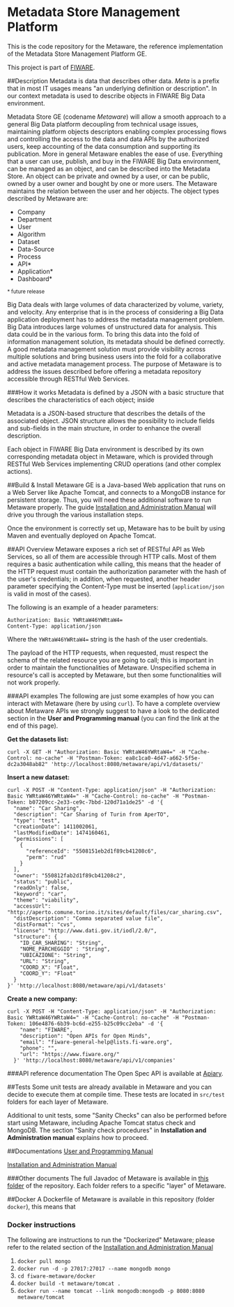 # Metadata Store Management Platform
This is the code repository for the Metaware, the reference implementation of the Metadata Store Management Platform GE.

This project is part of [FIWARE](https://www.fiware.org/).

##Description
Metadata is data that describes other data.
_Meta_ is a prefix that in most IT usages means "an underlying definition or description".
In our context metadata is used to describe objects in FIWARE Big Data environment.

Metadata Store GE (codename _Metaware_) will allow a smooth approach to a general Big Data platform decoupling from technical usage issues, maintaining platform objects descriptors enabling complex processing flows and controlling the access to the data and data APIs by the authorized users, keep accounting of the data consumption and supporting its publication.
More in general Metaware enables the ease of use.
Everything that a user can use, publish, and buy in the FIWARE Big Data environment, can be managed as an object, and can be described into the Metadata Store.
An object can be private and owned by a user, or can be public, owned by a user owner and bought by one or more users.
The Metaware maintains the relation between the user and her objects.
The object types described by Metaware are:

- Company
- Department
- User
- Algorithm
- Dataset
- Data-Source
- Process
- API\*
- Application\*
- Dashboard\*

<sub>\* future release</sub>

Big Data deals with large volumes of data characterized by volume, variety, and velocity.
Any enterprise that is in the process of considering a Big Data application deployment has to address the metadata management problem.
Big Data introduces large volumes of unstructured data for analysis.
This data could be in the various form.
To bring this data into the fold of information management solution, its metadata should be defined correctly.
A good metadata management solution must provide visibility across multiple solutions and bring business users into the fold for a collaborative and active metadata management process.
The purpose of Metaware is to address the issues described before offering a metadata repository accessible through RESTful Web Services.

###How it works
Metadata is defined by a JSON with a basic structure that describes the characteristics of each object; inside

Metadata is a JSON-based structure that describes the details of the associated object.
JSON structure allows the possibility to include fields and sub-fields in the main structure, in order to enhance the overall description.

Each object in FIWARE Big Data environment is described by its own corresponding metadata object in Metaware, which is provided through RESTful Web Services implementing CRUD operations (and other complex actions).

##Build & Install
Metaware GE is a Java-based Web application that runs on a Web Server like Apache Tomcat, and connects to a MongoDB instance for persistent storage.
Thus, you will need these additional software to run Metaware properly.
The guide [Installation and Administration Manual](https://github.com/FiwareTIConsoft/fiware-metaware/blob/master/docs/installation_and_administration_manual.md) will drive you through the various installation steps.

Once the environment is correctly set up, Metaware has to be built by using Maven and eventually deployed on Apache Tomcat.

##API Overview
Metaware exposes a rich set of RESTful API as Web Services, so all of them are accessible through HTTP calls.
Most of them requires a basic authentication while calling, this means that the header of the HTTP request must contain the authorization parameter with the hash of the user's credentials; in addition, when requested, another header parameter specifying the Content-Type must be inserted (`application/json` is valid in most of the cases).

The following is an example of a header parameters:

```
Authorization: Basic YWRtaW46YWRtaW4=
Content-Type: application/json
```
Where the `YWRtaW46YWRtaW4=` string is the hash of the user credentials.

The payload of the HTTP requests, when requested, must respect the schema of the related resource you are going to call; this is important in order to maintain the functionalities of Metaware.
Unspecified schema in resource's call is accepted by Metaware, but then some functionalities will not work properly.

###API examples
The following are just some examples of how you can interact with Metaware (here by using `curl`).
To have a complete overview about Metaware APIs we strongly suggest to have a look to the dedicated section in the __User and Programming manual__ (you can find the link at the end of this page).

__Get the datasets list:__
```
curl -X GET -H "Authorization: Basic YWRtaW46YWRtaW4=" -H "Cache-Control: no-cache" -H "Postman-Token: ea8c1ca0-4d47-a662-5f5e-dc2a3048ab82" 'http://localhost:8080/metaware/api/v1/datasets/'
```
__Insert a new dataset:__
```
curl -X POST -H "Content-Type: application/json" -H "Authorization: Basic YWRtaW46YWRtaW4=" -H "Cache-Control: no-cache" -H "Postman-Token: b07209cc-2e33-ce9c-7bbd-120d71a1de25" -d '{
  "name": "Car Sharing",
  "description": "Car Sharing of Turin from AperTO",
  "type": "test",
  "creationDate": 1411002061,
  "lastModifiedDate": 1474160461,
  "permissions": [
    {
      "referenceId": "5508151eb2d1f89cb41208c6",
      "perm": "rud"
    }
  ],
  "owner": "550812fab2d1f89cb41208c2",
  "status": "public",
  "readOnly": false,
  "keyword": "car",
  "theme": "viability",
  "accessUrl": "http://aperto.comune.torino.it/sites/default/files/car_sharing.csv",
  "distDescription": "Comma separated value file",
  "distFormat": "cvs",
  "license": "http://www.dati.gov.it/iodl/2.0/",
  "structure": {
    "ID_CAR_SHARING": "String",
    "NOME_PARCHEGGIO" : "String",
    "UBICAZIONE": "String",
    "URL": "String",
    "COORD_X": "Float",
    "COORD_Y": "Float"
  }
}' 'http://localhost:8080/metaware/api/v1/datasets'
```
__Create a new company:__
```
curl -X POST -H "Content-Type: application/json" -H "Authorization: Basic YWRtaW46YWRtaW4=" -H "Cache-Control: no-cache" -H "Postman-Token: 106e4876-6b39-bc6d-e255-b25c09cc2eba" -d '{
    "name": "FIWARE",
    "description": "Open APIs for Open Minds",
    "email": "fiware-general-help@lists.fi-ware.org",
    "phone": "",
    "url": "https://www.fiware.org/"
  }' 'http://localhost:8080/metaware/api/v1/companies'
```
###API reference documentation
The Open Spec API is available at [Apiary](http://docs.metaware.apiary.io/#).

##Tests
Some unit tests are already available in Metaware and you can decide to execute them at compile time.
These tests are located in `src/test` folders for each layer of Metaware.

Additional to unit tests, some "Sanity Checks" can also be performed before start using Metaware, including Apache Tomcat status check and MongoDB.
The section "Sanity check procedures" in __Installation and Administration manual__ explains how to proceed.

##Documentations
[User and Programming Manual](https://github.com/FiwareTIConsoft/fiware-metaware/blob/master/docs/user_and_programming_manual.md)

[Installation and Administration Manual](https://github.com/FiwareTIConsoft/fiware-metaware/blob/master/docs/installation_and_administration_manual.md)

###Other documents
The full Javadoc of Metaware is available in [this folder](https://github.com/FiwareTIConsoft/fiware-metaware/tree/master/docs/javadocs) of the repository.
Each folder refers to a specific "layer" of Metaware.

##Docker
A Dockerfile of Metaware is available in this repository (folder `docker`), this means that

### Docker instructions
The following are instructions to run the "Dockerized" Metaware; please refer to the related section of the [Installation and Administration Manual](installation_and_administration_manual.md#Docker)
1. `docker pull mongo`
2. `docker run -d -p 27017:27017 --name mongodb mongo`
3. `cd fiware-metaware/docker`
4. `docker build -t metaware/tomcat .`
5. `docker run --name tomcat --link mongodb:mongodb -p 8080:8080 metaware/tomcat`
